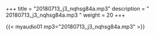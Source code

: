 +++
title = "20180713_j3_nqhsg84a.mp3"
description = " 20180713_j3_nqhsg84a.mp3 "
weight = 20
+++

{{< myaudio01 mp3="20180713_j3_nqhsg84a.mp3" >}}

